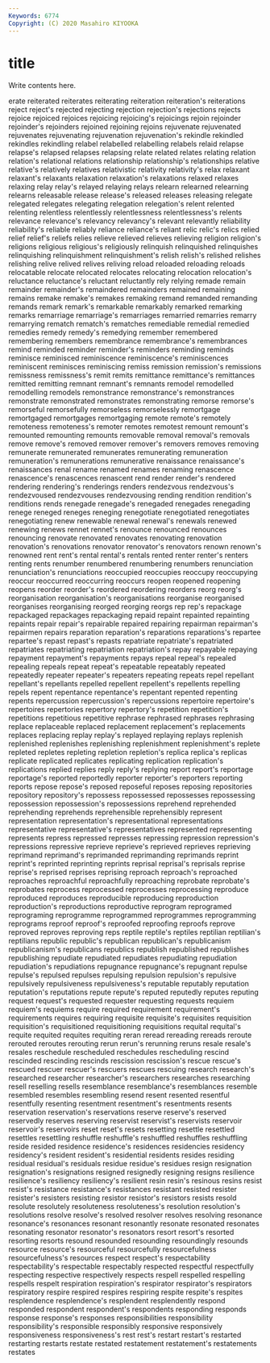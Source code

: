 ```yaml
---
Keywords: 6774
Copyright: (C) 2020 Masahiro KIYOOKA
---
```


# title

Write contents here.

erate reiterated reiterates reiterating reiteration reiteration's reiterations reject reject's
rejected rejecting rejection rejection's rejections rejects rejoice rejoiced rejoices rejoicing
rejoicing's rejoicings rejoin rejoinder rejoinder's rejoinders rejoined rejoining rejoins rejuvenate
rejuvenated rejuvenates rejuvenating rejuvenation rejuvenation's rekindle rekindled rekindles rekindling relabel
relabelled relabelling relabels relaid relapse relapse's relapsed relapses relapsing relate
related relates relating relation relation's relational relations relationship relationship's relationships
relative relative's relatively relatives relativistic relativity relativity's relax relaxant relaxant's
relaxants relaxation relaxation's relaxations relaxed relaxes relaxing relay relay's relayed
relaying relays relearn relearned relearning relearns releasable release release's released
releases releasing relegate relegated relegates relegating relegation relegation's relent relented
relenting relentless relentlessly relentlessness relentlessness's relents relevance relevance's relevancy relevancy's
relevant relevantly reliability reliability's reliable reliably reliance reliance's reliant relic
relic's relics relied relief relief's reliefs relies relieve relieved relieves
relieving religion religion's religions religious religious's religiously relinquish relinquished relinquishes
relinquishing relinquishment relinquishment's relish relish's relished relishes relishing relive relived
relives reliving reload reloaded reloading reloads relocatable relocate relocated relocates
relocating relocation relocation's reluctance reluctance's reluctant reluctantly rely relying remade
remain remainder remainder's remaindered remainders remained remaining remains remake remake's
remakes remaking remand remanded remanding remands remark remark's remarkable remarkably
remarked remarking remarks remarriage remarriage's remarriages remarried remarries remarry remarrying
rematch rematch's rematches remediable remedial remedied remedies remedy remedy's remedying
remember remembered remembering remembers remembrance remembrance's remembrances remind reminded reminder
reminder's reminders reminding reminds reminisce reminisced reminiscence reminiscence's reminiscences reminiscent
reminisces reminiscing remiss remission remission's remissions remissness remissness's remit remits
remittance remittance's remittances remitted remitting remnant remnant's remnants remodel remodelled
remodelling remodels remonstrance remonstrance's remonstrances remonstrate remonstrated remonstrates remonstrating remorse
remorse's remorseful remorsefully remorseless remorselessly remortgage remortgaged remortgages remortgaging remote
remote's remotely remoteness remoteness's remoter remotes remotest remount remount's remounted
remounting remounts removable removal removal's removals remove remove's removed remover
remover's removers removes removing remunerate remunerated remunerates remunerating remuneration remuneration's
remunerations remunerative renaissance renaissance's renaissances renal rename renamed renames renaming
renascence renascence's renascences renascent rend render render's rendered rendering rendering's
renderings renders rendezvous rendezvous's rendezvoused rendezvouses rendezvousing rending rendition rendition's
renditions rends renegade renegade's renegaded renegades renegading renege reneged reneges
reneging renegotiate renegotiated renegotiates renegotiating renew renewable renewal renewal's renewals
renewed renewing renews rennet rennet's renounce renounced renounces renouncing renovate
renovated renovates renovating renovation renovation's renovations renovator renovator's renovators renown
renown's renowned rent rent's rental rental's rentals rented renter renter's
renters renting rents renumber renumbered renumbering renumbers renunciation renunciation's renunciations
reoccupied reoccupies reoccupy reoccupying reoccur reoccurred reoccurring reoccurs reopen reopened
reopening reopens reorder reorder's reordered reordering reorders reorg reorg's reorganisation
reorganisation's reorganisations reorganise reorganised reorganises reorganising reorged reorging reorgs rep
rep's repackage repackaged repackages repackaging repaid repaint repainted repainting repaints
repair repair's repairable repaired repairing repairman repairman's repairmen repairs reparation
reparation's reparations reparations's repartee repartee's repast repast's repasts repatriate repatriate's
repatriated repatriates repatriating repatriation repatriation's repay repayable repaying repayment repayment's
repayments repays repeal repeal's repealed repealing repeals repeat repeat's repeatable
repeatably repeated repeatedly repeater repeater's repeaters repeating repeats repel repellant
repellant's repellants repelled repellent repellent's repellents repelling repels repent repentance
repentance's repentant repented repenting repents repercussion repercussion's repercussions repertoire repertoire's
repertoires repertories repertory repertory's repetition repetition's repetitions repetitious repetitive rephrase
rephrased rephrases rephrasing replace replaceable replaced replacement replacement's replacements replaces
replacing replay replay's replayed replaying replays replenish replenished replenishes replenishing
replenishment replenishment's replete repleted repletes repleting repletion repletion's replica replica's
replicas replicate replicated replicates replicating replication replication's replications replied replies
reply reply's replying report report's reportage reportage's reported reportedly reporter
reporter's reporters reporting reports repose repose's reposed reposeful reposes reposing
repositories repository repository's repossess repossessed repossesses repossessing repossession repossession's repossessions
reprehend reprehended reprehending reprehends reprehensible reprehensibly represent representation representation's representational
representations representative representative's representatives represented representing represents repress repressed represses
repressing repression repression's repressions repressive reprieve reprieve's reprieved reprieves reprieving
reprimand reprimand's reprimanded reprimanding reprimands reprint reprint's reprinted reprinting reprints
reprisal reprisal's reprisals reprise reprise's reprised reprises reprising reproach reproach's
reproached reproaches reproachful reproachfully reproaching reprobate reprobate's reprobates reprocess reprocessed
reprocesses reprocessing reproduce reproduced reproduces reproducible reproducing reproduction reproduction's reproductions
reproductive reprogram reprogramed reprograming reprogramme reprogrammed reprogrammes reprogramming reprograms reproof
reproof's reproofed reproofing reproofs reprove reproved reproves reproving reps reptile
reptile's reptiles reptilian reptilian's reptilians republic republic's republican republican's republicanism
republicanism's republicans republics republish republished republishes republishing repudiate repudiated repudiates
repudiating repudiation repudiation's repudiations repugnance repugnance's repugnant repulse repulse's repulsed
repulses repulsing repulsion repulsion's repulsive repulsively repulsiveness repulsiveness's reputable reputably
reputation reputation's reputations repute repute's reputed reputedly reputes reputing request
request's requested requester requesting requests requiem requiem's requiems require required
requirement requirement's requirements requires requiring requisite requisite's requisites requisition requisition's
requisitioned requisitioning requisitions requital requital's requite requited requites requiting reran
reread rereading rereads reroute rerouted reroutes rerouting rerun rerun's rerunning
reruns resale resale's resales reschedule rescheduled reschedules rescheduling rescind rescinded
rescinding rescinds rescission rescission's rescue rescue's rescued rescuer rescuer's rescuers
rescues rescuing research research's researched researcher researcher's researchers researches researching
resell reselling resells resemblance resemblance's resemblances resemble resembled resembles resembling
resend resent resented resentful resentfully resenting resentment resentment's resentments resents
reservation reservation's reservations reserve reserve's reserved reservedly reserves reserving reservist
reservist's reservists reservoir reservoir's reservoirs reset reset's resets resetting resettle
resettled resettles resettling reshuffle reshuffle's reshuffled reshuffles reshuffling reside resided
residence residence's residences residencies residency residency's resident resident's residential residents
resides residing residual residual's residuals residue residue's residues resign resignation
resignation's resignations resigned resignedly resigning resigns resilience resilience's resiliency resiliency's
resilient resin resin's resinous resins resist resist's resistance resistance's resistances
resistant resisted resister resister's resisters resisting resistor resistor's resistors resists
resold resolute resolutely resoluteness resoluteness's resolution resolution's resolutions resolve resolve's
resolved resolver resolves resolving resonance resonance's resonances resonant resonantly resonate
resonated resonates resonating resonator resonator's resonators resort resort's resorted resorting
resorts resound resounded resounding resoundingly resounds resource resource's resourceful resourcefully
resourcefulness resourcefulness's resources respect respect's respectability respectability's respectable respectably respected
respectful respectfully respecting respective respectively respects respell respelled respelling respells
respelt respiration respiration's respirator respirator's respirators respiratory respire respired respires
respiring respite respite's respites resplendence resplendence's resplendent resplendently respond responded
respondent respondent's respondents responding responds response response's responses responsibilities responsibility
responsibility's responsible responsibly responsive responsively responsiveness responsiveness's rest rest's restart
restart's restarted restarting restarts restate restated restatement restatement's restatements restates
